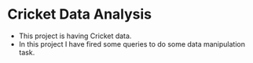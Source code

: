 # Cricket Data Analysis

- This project is having Cricket data.
- In this project I have fired some queries to do some data manipulation task.
